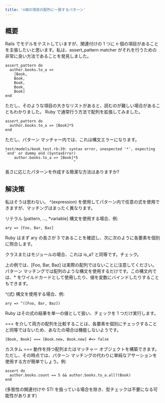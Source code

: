 ```yaml
---
title: 'n個の項目の配列に一致するパターン'
---
```


## 概要
Rails でモデルをテストしていますが、関連付けの 1 つに n 個の項目があることを主張したいと思います。私は、assert_pattern matcher がそれを行うための非常に良い方法であることを発見しました。

```
assert_pattern do
  author.books.to_a =>
    [Book,
    Book,
    Book,
    Book,
    Book]
end

```
ただし、そのような項目の大きなリストがあると、読むのが難しい場合があることもわかりました。 Ruby で通常行う方法で配列を拡張してみました。

```
assert_pattern do
  author.books.to_a => [Book]*5
end

```
ただし、パターン マッチャー内では、これは構文エラーになります。

```
test/models/book_test.rb:39: syntax error, unexpected '*', expecting `end' or dummy end (SyntaxError)
    author.books.to_a => [Book]*5
                               ^

```
長さに応じたパターンを作成する簡潔な方法はありますか?

## 解決策
私はそうは思わない。 ^(expression) を使用してパターン内で任意の式を使用できますが、マッチングはまったく異なります。

リテラル [pattern, ..., *variable] 構文を使用する場合、例:

```
ary => [Foo, Bar, Baz]

```
Ruby はまず ary の長さが 3 であることを確認し、次に次のように各要素を個別に照合します。

クラスまたはモジュールの場合、これは is_a? と同等です。チェック。

上の例では、[Foo, Bar, Baz] は実際の配列ではないことに注意してください。パターン マッチングでは配列のような構文を使用するだけです。この構文内では、* をワイルドカードとして使用したり、値を変数にバインドしたりすることもできます。

^(式) 構文を使用する場合、例:

```
ary => ^([Foo, Bar, Baz])

```
Ruby はその式の結果を単一の値として扱い、チェックを 1 つだけ実行します。

=== を介して両方の配列を比較することは、各要素を個別にチェックすることと同等ではないため、あなたの場合は機能しないようです。

```
[Book, Book] === [Book.new, Book.new] #=> false

```
カスタム === 動作を持つ配列またはマッチャー オブジェクトを構築できます。ただし、その時点では、パターン マッチングの代わりに単純なアサーションを使用する方が簡単でしょう。例:

```
assert do
  author.books.count == 5 && author.books.to_a.all?(Book)
end

```
(多態性の関連付けや STI を扱っている場合を除き、型チェックは不要になる可能性があります)

